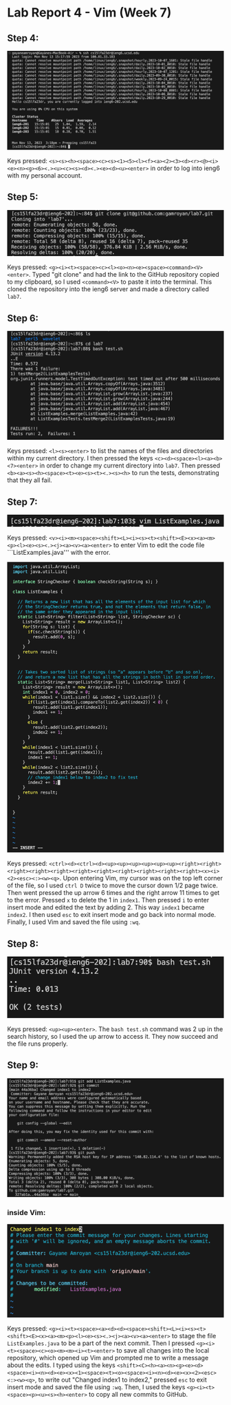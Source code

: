 # Lab Report 4 - Vim (Week 7)

## Step 4:
![Image](labreport4-ss1.png)

Keys pressed: ```<s><s><h><space><c><s><1><5><l><f><a><2><3><d><r><@><i><e><n><g><6><.><u><c><s><d><.><e><d><u><enter>``` in order to log into ieng6 with my personal account.

## Step 5:
![Image](labreport4-ss2.png)

Keys pressed: ```<g><i><t><space><c><l><o><n><e><space><command><V><enter>```. Typed "git clone" and had the link to the GitHub repository copied to my clipboard, so I used ```<command><V>``` to paste it into the terminal. This cloned the repository into the ieng6 server and made a directory called ```lab7```.

## Step 6:
![Image](labreport4-ss3.png)

Keys pressed: ```<l><s><enter>``` to list the names of the files and directories within my current directory. I then pressed the keys ```<c><d><space><l><a><b><7><enter>``` in order to change my current directory into ```lab7```. Then pressed ```<b><a><s><h><space><t><e><s><t><.><s><h>``` to run the tests, demonstrating that they all fail.

## Step 7:
![Image](labreport4-ss4.2.png)

Keys pressed: ```<v><i><m><space><shift><L><i><s><t><shift><E><x><a><m><p><l><e><s><.><j><a><v><a><enter>``` to enter Vim to edit the code file ```ListExamples.java''' with the error. 

![Image](labreport4-ss4.png)

Keys pressed: ```<ctrl><d><ctrl><d><up><up><up><up><up><up><right><right><right><right><right><right><right><right><right><right><right><x><i><2><esc><:><w><q>```. Upon entering Vim, my cursor was on the top left corner of the file, so I used ```ctrl D``` twice to move the cursor down 1/2 page twice. Then went pressed the up arrow 6 times and the right arrow 11 times to get to the error. Pressed ```x``` to delete the 1 in ```index1```. Then pressed ```i``` to enter insert mode and edited the text by adding 2. This way ```index1``` became ```index2```. I then used ```esc``` to exit insert mode and go back into normal mode. Finally, I used Vim and saved the file using ```:wq```.

## Step 8:
![Image](labreport4-ss5.png)

Keys pressed: ```<up><up><enter>```. The ```bash test.sh``` command was 2 up in the search history, so I used the up arrow to access it. They now succeed and the file runs properly.

## Step 9:
![Image](labreport4-ss6.2.png)

### inside Vim: 
![Image](labreport4-ss6.png)

Keys pressed: ```<g><i><t><space><a><d><d><space><shift><L><i><s><t><shift><E><x><a><m><p><l><e><s><.><j><a><v><a><enter>``` to stage the file ```ListExamples.java``` to be a part of the next commit. Then I pressed ```<g><i><t><space><c><o><m><m><i><t><enter>``` to save all changes into the local repository, which opened up Vim and prompted me to write a message about the edits. I typed using the keys ```<shift><C><h><a><n><g><e><d><space><i><n><d><e><x><1><space><t><o><space><i><n><d><e><x><2><esc><:><w><q>```, to write out "Changed index1 to index2," pressed ```esc``` to exit insert mode and saved the file using ```:wq```. Then, I used the keys ```<g><i><t><space><p><u><s><h><enter>``` to copy all new commits to GitHub.

